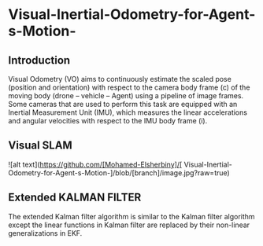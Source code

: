 # Visual-Inertial-Odometry-for-Agent-s-Motion-
## Introduction

Visual Odometry (VO) aims to continuously estimate the scaled pose (position and orientation) with respect to the camera body frame (c) of the moving body (drone – vehicle – Agent) using a pipeline of image frames. Some cameras that are used to perform this task are equipped with an Inertial Measurement Unit (IMU), which measures the linear accelerations and angular velocities with respect to the IMU body frame (i). 

## Visual SLAM
![alt text](https://github.com/[Mohamed-Elsherbiny]/[
Visual-Inertial-Odometry-for-Agent-s-Motion-]/blob/[branch]/image.jpg?raw=true)
## Extended KALMAN FILTER
The extended Kalman filter algorithm is similar to the Kalman filter algorithm except the linear functions in Kalman filter are replaced by their non-linear generalizations in EKF.


